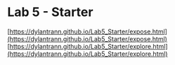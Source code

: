 # Lab 5 - Starter
[https://dylantrann.github.io/Lab5_Starter/expose.html](https://dylantrann.github.io/Lab5_Starter/expose.html) \
[https://dylantrann.github.io/Lab5_Starter/explore.html](https://dylantrann.github.io/Lab5_Starter/explore.html)
